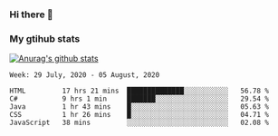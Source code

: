 ### Hi there 👋

### My gtihub stats

[![Anurag's github stats](https://github-readme-stats.vercel.app/api?username=gaozhidong)](https://github.com/gaozhidong/github-readme-stats)

<!--START_SECTION:waka-->
```text
Week: 29 July, 2020 - 05 August, 2020

HTML         17 hrs 21 mins  ██████████████░░░░░░░░░░░   56.78 % 
C#           9 hrs 1 min     ███████░░░░░░░░░░░░░░░░░░   29.54 % 
Java         1 hr 43 mins    █░░░░░░░░░░░░░░░░░░░░░░░░   05.63 % 
CSS          1 hr 26 mins    █░░░░░░░░░░░░░░░░░░░░░░░░   04.71 % 
JavaScript   38 mins         ░░░░░░░░░░░░░░░░░░░░░░░░░   02.08 %
```
<!--END_SECTION:waka-->